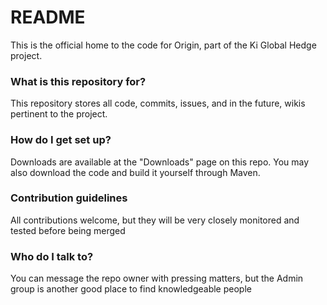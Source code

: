 # README #

This is the official home to the code for Origin, part of the Ki Global Hedge project.

### What is this repository for? ###

This repository stores all code, commits, issues, and in the future, wikis pertinent to the project.

### How do I get set up? ###


Downloads are available at the "Downloads" page on this repo. You may also download the code and build it yourself through Maven.

### Contribution guidelines ###

All contributions welcome, but they will be very closely monitored and tested before being merged

### Who do I talk to? ###

You can message the repo owner with pressing matters, but the Admin group is another good place to find knowledgeable people